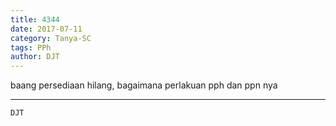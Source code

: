 ```yaml
---
title: 4344
date: 2017-07-11
category: Tanya-SC
tags: PPh
author: DJT
---
```


baang persediaan hilang, bagaimana perlakuan pph dan ppn nya

---



`DJT`
